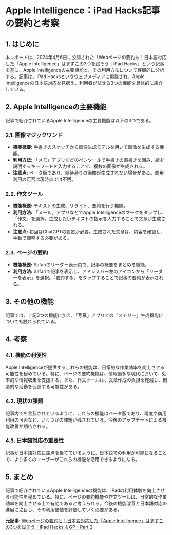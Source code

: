 # Apple Intelligence：iPad Hacks記事の要約と考察

## 1. はじめに

本レポートは、2024年4月6日に公開された「Webページの要約も！日本語対応した「Apple Intelligence」はまずこの3つを試そう｜iPad Hacks」という記事を基に、Apple Intelligenceの主要機能と、その利用方法について客観的に分析する。記事は、iPad Hacksというウェブメディアに掲載され、Apple Intelligenceの日本語対応を見据え、利用者が試せる3つの機能を具体的に紹介している。

## 2. Apple Intelligenceの主要機能

記事で紹介されているApple Intelligenceの主要機能は以下の3つである。

### 2.1. 画像マジックワンド

* **機能概要:** 手書きのスケッチから画像生成モデルを用いて画像を生成する機能。
* **利用方法:** 「メモ」アプリなどのペンツールで手書きの落書きを囲み、絵を説明するキーワードを入力することで、複数の画像が生成される。
* **注意点:** ベータ版であり、期待通りの画像が生成されない場合がある。商用利用の可否は現時点では不明。

### 2.2. 作文ツール

* **機能概要:** テキストの生成、リライト、要約を行う機能。
* **利用方法:** 「メール」アプリなどでApple Intelligenceのマークをタップし、「作文」を選択。生成したいテキストの指示を入力することで文章が生成される。
* **注意点:** 初回はChatGPTの設定が必要。生成された文章は、内容を確認し、手動で調整する必要がある。

### 2.3. ページの要約

* **機能概要:** Safariのリーダー表示内で、記事の概要をまとめる機能。
* **利用方法:** Safariで記事を表示し、アドレスバー左のアイコンから「リーダーを表示」を選択。「要約する」をタップすることで記事の要約が表示される。

## 3. その他の機能

記事では、上記3つの機能に加え、「写真」アプリでの「メモリー」生成機能についても触れられている。

## 4. 考察

### 4.1. 機能の利便性

Apple Intelligenceが提供するこれらの機能は、日常的な作業効率を向上させる可能性を秘めている。特に、ページの要約機能は、情報過多な現代において、効率的な情報収集を支援する。また、作文ツールは、文章作成の負担を軽減し、創造的な活動を促進する可能性がある。

### 4.2. 現状の課題

記事内でも言及されているように、これらの機能はベータ版であり、精度や商用利用の可否など、いくつかの課題が残されている。今後のアップデートによる機能改善が期待される。

### 4.3. 日本語対応の重要性

記事が日本語対応に焦点を当てているように、日本語での利用が可能になることで、より多くのユーザーがこれらの機能を活用できるようになる。

## 5. まとめ

記事で紹介されているApple Intelligenceの機能は、iPadの利用体験を向上させる可能性を秘めている。特に、ページの要約機能や作文ツールは、日常的な作業効率を向上させる上で有効であると考えられる。今後の機能改善と日本語対応の進展に注目し、その利用価値を評価していく必要がある。


**元記事:** [Webページの要約も！日本語対応した「Apple Intelligence」はまずこの3つを試そう｜iPad Hacks ＆GP - Part 2](https://www.goodspress.jp/howto/668852/2/)